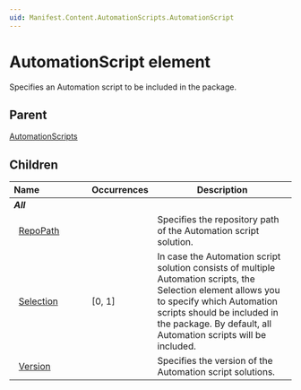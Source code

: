 ```yaml
---
uid: Manifest.Content.AutomationScripts.AutomationScript
---
```


# AutomationScript element

Specifies an Automation script to be included in the package.

## Parent

[AutomationScripts](xref:Manifest.Content.AutomationScripts)

## Children

|Name&nbsp;&nbsp;&nbsp;&nbsp;&nbsp;&nbsp;&nbsp;&nbsp;&nbsp;&nbsp;&nbsp;&nbsp;&nbsp;&nbsp;&nbsp;&nbsp;&nbsp;&nbsp;|Occurrences|Description|
|--- |--- |--- |
|***All***|||
|&nbsp;&nbsp;[RepoPath](xref:Manifest.Content.AutomationScripts.AutomationScript.RepoPath)||Specifies the repository path of the Automation script solution.|
|&nbsp;&nbsp;[Selection](xref:Manifest.Content.AutomationScripts.AutomationScript.Selection)|[0, 1]|In case the Automation script solution consists of multiple Automation scripts, the Selection element allows you to specify which Automation scripts should be included in the package. By default, all Automation scripts will be included.|
|&nbsp;&nbsp;[Version](xref:Manifest.Content.AutomationScripts.AutomationScript.Version)||Specifies the version of the Automation script solutions.|
